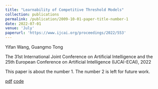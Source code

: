 ```yaml
---
title: "Learnability of Competitive Threshold Models"
collection: publications
permalink: /publication/2009-10-01-paper-title-number-1
date: 2022-07-01
venue: 'July'
paperurl: 'https://www.ijcai.org/proceedings/2022/553'
---
```

Yifan Wang, Guangmo Tong

The 31st International Joint Conference on Artificial Intelligence and the 25th European Conference on Artificial Intelligence (IJCAI-ECAI), 2022

This paper is about the number 1. The number 2 is left for future work.

[pdf](chrome-extension://efaidnbmnnnibpcajpcglclefindmkaj/https://www.ijcai.org/proceedings/2022/0553.pdf) [code](https://github.com/cdslabamotong/LTInfLearning)
